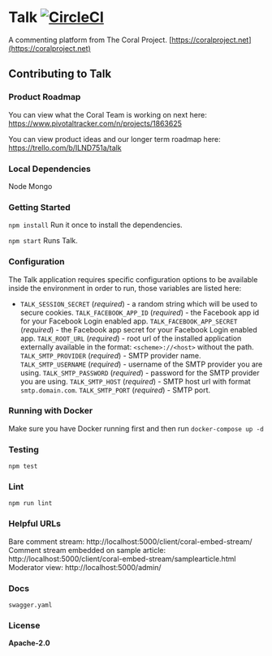 # Talk [![CircleCI](https://circleci.com/gh/coralproject/talk.svg?style=svg)](https://circleci.com/gh/coralproject/talk)
A commenting platform from The Coral Project. [https://coralproject.net](https://coralproject.net)

## Contributing to Talk

### Product Roadmap
You can view what the Coral Team is working on next here: https://www.pivotaltracker.com/n/projects/1863625

You can view product ideas and our longer term roadmap here: https://trello.com/b/ILND751a/talk

### Local Dependencies
Node
Mongo

### Getting Started
`npm install`
Run it once to install the dependencies.

`npm start`
Runs Talk.

### Configuration

The Talk application requires specific configuration options to be available
inside the environment in order to run, those variables are listed here:

- `TALK_SESSION_SECRET` (*required*) - a random string which will be used to 
secure cookies.
`TALK_FACEBOOK_APP_ID` (*required*) - the Facebook app id for your Facebook
Login enabled app.
`TALK_FACEBOOK_APP_SECRET` (*required*) - the Facebook app secret for your
Facebook Login enabled app.
`TALK_ROOT_URL` (*required*) - root url of the installed application externally 
available in the format: `<scheme>://<host>` without the path.
`TALK_SMTP_PROVIDER` (*required*) - SMTP provider name.
`TALK_SMTP_USERNAME` (*required*) - username of the SMTP provider you are using.
`TALK_SMTP_PASSWORD` (*required*) - password for the SMTP provider you are using.
`TALK_SMTP_HOST` (*required*) - SMTP host url with format `smtp.domain.com`.
`TALK_SMTP_PORT` (*required*) - SMTP port.

### Running with Docker
Make sure you have Docker running first and then run `docker-compose up -d`

### Testing
`npm test`

### Lint
`npm run lint`

### Helpful URLs
Bare comment stream: http://localhost:5000/client/coral-embed-stream/
Comment stream embedded on sample article: http://localhost:5000/client/coral-embed-stream/samplearticle.html
Moderator view: http://localhost:5000/admin/

### Docs
`swagger.yaml`

### License
**Apache-2.0**
